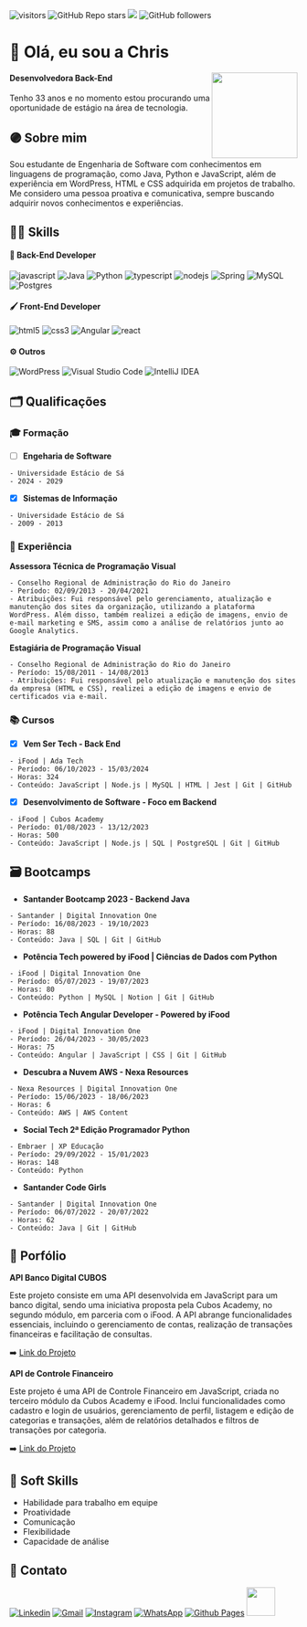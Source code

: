 ![visitors](https://visitor-badge.laobi.icu/badge?page_id=christianebs.curriculo) ![GitHub Repo stars](https://img.shields.io/github/stars/christianebs/curriculo) ![](https://komarev.com/ghpvc/?username=christianebs&color=CC6699) ![GitHub followers](https://img.shields.io/github/followers/christianebs?label=Follow&style=social)

# :purple_heart: Olá, eu sou a Chris

<img src="https://github.com/christianebs/christianebs/assets/108686840/1003d6c2-7574-4104-a392-ab6b2713cff2" width="150px" align="right" >

#### Desenvolvedora Back-End
Tenho 33 anos e no momento estou procurando uma oportunidade de estágio na área de tecnologia.

## :purple_circle: Sobre mim

Sou estudante de Engenharia de Software com conhecimentos em linguagens de programação, como Java, Python e JavaScript, além de experiência em WordPress, HTML e CSS adquirida em projetos de trabalho. Me considero uma pessoa proativa e comunicativa, sempre buscando adquirir novos conhecimentos e experiências.

## :woman_mechanic: Skills

#### :wrench: Back-End Developer

![javascript](https://img.shields.io/badge/JavaScript-0D1117?style=for-the-badge&logo=javascript&logoColor=23323330) ![Java](https://img.shields.io/badge/java-0D1117.svg?style=for-the-badge&logo=openjdk&logoColor=%23ED8B00) ![Python](https://img.shields.io/badge/python-0D1117?style=for-the-badge&logo=python&logoColor=3670A0) ![typescript](https://img.shields.io/badge/TypeScript-0D1117?style=for-the-badge&logo=typescript&logoColor=007ACC) ![nodejs](https://img.shields.io/badge/Node%20js-0D1117?style=for-the-badge&logo=nodedotjs&logoColor=339933) ![Spring](https://img.shields.io/badge/spring-0D1117.svg?style=for-the-badge&logo=spring&logoColor=%236DB33F) ![MySQL](https://img.shields.io/badge/mysql-0D1117.svg?style=for-the-badge&logo=mysql&logoColor=%2300f) ![Postgres](https://img.shields.io/badge/postgres-0D1117.svg?style=for-the-badge&logo=postgresql&logoColor=%23316192)

#### :paintbrush: Front-End Developer

![html5](https://img.shields.io/badge/HTML5-0D1117?style=for-the-badge&logo=html5&logoColor=E34F26) ![css3](https://img.shields.io/badge/CSS3-0D1117?style=for-the-badge&logo=css3&logoColor=1572B6) ![Angular](https://img.shields.io/badge/angular-0D1117.svg?style=for-the-badge&logo=angular&logoColor=%23DD0031) ![react](https://img.shields.io/badge/React-0D1117?style=for-the-badge&logo=react&logoColor=2320232a)

#### :gear: Outros

![WordPress](https://img.shields.io/badge/WordPress-0D1117.svg?style=for-the-badge&logo=WordPress&logoColor=%23117AC9) ![Visual Studio Code](https://img.shields.io/badge/Visual%20Studio%20Code-0D1117.svg?style=for-the-badge&logo=visual-studio-code&logoColor=0078d7) ![IntelliJ IDEA](https://img.shields.io/badge/IntelliJIDEA-0D1117.svg?style=for-the-badge&logo=intellij-idea&logoColor=white)

## :card_index_dividers: Qualificações

### :mortar_board: Formação

- [ ] **Engeharia de Software**

```
- Universidade Estácio de Sá
- 2024 - 2029
```

- [x]  **Sistemas de Informação**

```
- Universidade Estácio de Sá
- 2009 - 2013
```

### :briefcase: Experiência

**Assessora Técnica de Programação Visual** 

```
- Conselho Regional de Administração do Rio do Janeiro
- Período: 02/09/2013 - 20/04/2021
- Atribuições: Fui responsável pelo gerenciamento, atualização e manutenção dos sites da organização, utilizando a plataforma WordPress. Além disso, também realizei a edição de imagens, envio de e-mail marketing e SMS, assim como a análise de relatórios junto ao Google Analytics.
```

**Estagiária de Programação Visual**

```
- Conselho Regional de Administração do Rio do Janeiro
- Período: 15/08/2011 - 14/08/2013
- Atribuições: Fui responsável pelo atualização e manutenção dos sites da empresa (HTML e CSS), realizei a edição de imagens e envio de certificados via e-mail.
```

### :books: Cursos

- [x] **Vem Ser Tech - Back End** 

```
- iFood | Ada Tech
- Período: 06/10/2023 - 15/03/2024
- Horas: 324
- Conteúdo: JavaScript | Node.js | MySQL | HTML | Jest | Git | GitHub
```

- [x] **Desenvolvimento de Software - Foco em Backend**

```
- iFood | Cubos Academy
- Período: 01/08/2023 - 13/12/2023
- Horas: 500
- Conteúdo: JavaScript | Node.js | SQL | PostgreSQL | Git | GitHub
```

## :card_file_box: Bootcamps

- **Santander Bootcamp 2023 - Backend Java**

```
- Santander | Digital Innovation One
- Período: 16/08/2023 - 19/10/2023
- Horas: 88
- Conteúdo: Java | SQL | Git | GitHub
```

- **Potência Tech powered by iFood | Ciências de Dados com Python**

```
- iFood | Digital Innovation One
- Período: 05/07/2023 - 19/07/2023
- Horas: 80
- Conteúdo: Python | MySQL | Notion | Git | GitHub
```

- **Potência Tech Angular Developer - Powered by iFood**

```
- iFood | Digital Innovation One
- Período: 26/04/2023 - 30/05/2023
- Horas: 75
- Conteúdo: Angular | JavaScript | CSS | Git | GitHub
```

- **Descubra a Nuvem AWS - Nexa Resources**

```
- Nexa Resources | Digital Innovation One
- Período: 15/06/2023 - 18/06/2023
- Horas: 6
- Conteúdo: AWS | AWS Content
```

- **Social Tech 2ª Edição Programador Python**

```
- Embraer | XP Educação
- Período: 29/09/2022 - 15/01/2023
- Horas: 148
- Conteúdo: Python
```

- **Santander Code Girls**

```
- Santander | Digital Innovation One
- Período: 06/07/2022 - 20/07/2022
- Horas: 62
- Conteúdo: Java | Git | GitHub
```

## :card_index: Porfólio

**API Banco Digital CUBOS**

Este projeto consiste em uma API desenvolvida em JavaScript para um banco digital, sendo uma iniciativa proposta pela Cubos Academy, no segundo módulo, em parceria com o iFood. A API abrange funcionalidades essenciais, incluindo o gerenciamento de contas, realização de transações financeiras e facilitação de consultas.

:arrow_right: [Link do Projeto](https://github.com/christianebs/js-banco-digital-cubos)

**API de Controle Financeiro**

Este projeto é uma API de Controle Financeiro em JavaScript, criada no terceiro módulo da Cubos Academy e iFood. Inclui funcionalidades como cadastro e login de usuários, gerenciamento de perfil, listagem e edição de categorias e transações, além de relatórios detalhados e filtros de transações por categoria.

:arrow_right: [Link do Projeto](https://github.com/christianebs/js-controle-financeiro-dindin)


## :raising_hand: Soft Skills

- Habilidade para trabalho em equipe
- Proatividade
- Comunicação
- Flexibilidade
- Capacidade de análise

## :iphone: Contato

[![Linkedin](https://img.shields.io/badge/LinkedIn-0D1117?style=for-the-badge&logo=linkedin&logoColor=0077B5)](https://linkedin.com/in/christiane-barbosa/) [![Gmail](https://img.shields.io/badge/Gmail-0D1117?style=for-the-badge&logo=gmail&logoColor=D14836)](mailto:christianebs90@gmail.com) [![Instagram](https://img.shields.io/badge/Instagram-0D1117?style=for-the-badge&logo=instagram&logoColor=E4405F)](https://instagram.com/christianebs90/) [![WhatsApp](https://img.shields.io/badge/WhatsApp-0D1117?style=for-the-badge&logo=whatsapp&logoColor=25D366)](https://wa.me/5521988425611) [![Github Pages](https://img.shields.io/badge/Curriculo-0D1117?style=for-the-badge&logo=github&logoColor=CC6699)](https://christianebs.github.io/curriculo/) <img width="50px" src="https://user-images.githubusercontent.com/108686840/203427027-a4b0e180-b92f-4c58-9fc6-ff3d9da7c05b.gif">
